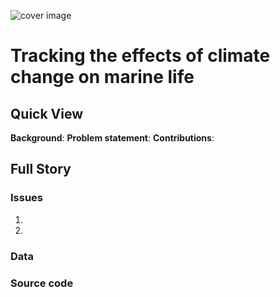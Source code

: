 ![cover image](https://hvoltbb.github.io/pics/cover_pic2.png)
# Tracking the effects of climate change on marine life

## Quick View
**Background**: 
**Problem statement**: 
**Contributions**: 

## Full Story

### Issues
1.
2.
### Data

### Source code
